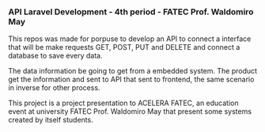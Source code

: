 ### API Laravel Development - 4th period - FATEC Prof. Waldomiro May

This repos was made for porpuse to develop an API to connect a interface that will be make requests GET, POST, PUT and DELETE and connect a database to save every data.

The data information be going to get from a embedded system. The product get the information and sent to API that sent to frontend, the same scenario in inverse for other process.

This project is a project presentation to ACELERA FATEC, an education event at university FATEC Prof. Waldomiro May that present some systems created by itself students.
